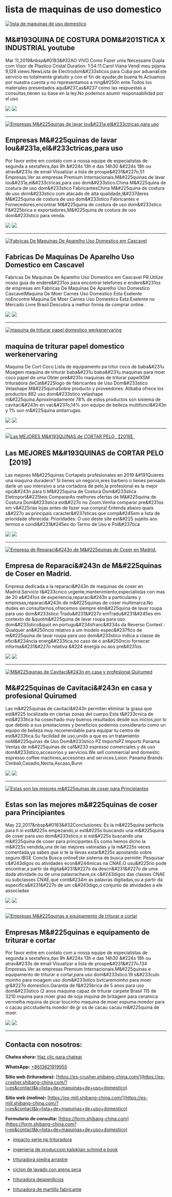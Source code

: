 # lista de maquinas de uso domestico

<a href="https://swt.shibang-china.com/?l=es&img&k=lista+de+maquinas+de+uso+domestico" target="_blank">![lista de maquinas de uso domestico](http://static.shibang-china.com/all-800x300/1224.jpg)</a>

## M&#193QUINA DE COSTURA DOM&#201STICA X INDUSTRIAL youtube
Mar 11,2019&nbsp&#0183&#32AO VIVO Como Fazer uma Necessaire Dupla com Visor de Plastico Cristal Duration: 1:54:11.Carol Viana Vendi meu pijama 9,128 views.NewLista de Electrodom&#233sticos para Cuba por aduanaEste servicio es totalmente gratuito y con el fin de ayudar,de buena fe.Actuamos por nuestra cuenta y no representamos a ning&#250n ente.Todos los materiales presentados aqu&#237,as&#237 como las respuestas a consultas,tienen su base en la ley.No podemos asumir responsabilidad por el uso


<a href="https://whatsapp.shibangsoft.com/WhatsApp.php" target="_blank" title="WhatsApp">![](http://static.shibang-china.com/icon/whatsapp.png)</a> <a href="https://swt.shibang-china.com/?l=es&icon&k=lista+de+maquinas+de+uso+domestico" target="_blank">![](http://static.shibang-china.com/icon/chat-es.png)</a>

---

<a href="https://swt.shibang-china.com/?l=es&img&k=lista+de+maquinas+de+uso+domestico" target="_blank">![Empresas M&#225quinas de lavar lou&#231a,el&#233ctricas,para uso](http://static.shibang-china.com/all-800x300/18.jpg)</a>

## Empresas M&#225quinas de lavar lou&#231a,el&#233ctricas,para uso
Por favor entre em contato com a nossa equipe de especialistas de segunda a sextafeira,das 9h &#224s 13h e das 14h30 &#224s 18h ou atrav&#233s de email Visualizar a lista de prospe&#231&#227o.51 Empresas.Ver as empresas Premium Internacionais.M&#225quinas de lavar lou&#231a,el&#233ctricas,para uso dom&#233stico.China M&#225quina de costura de uso dom&#233stico FabricantesChina M&#225quina de costura de uso dom&#233stico com atacado de alta qualidade,l&#237deres M&#225quina de costura de uso dom&#233stico Fabricantes e Fornecedores,encontrar M&#225quina de costura de uso dom&#233stico F&#225brica e exportadores,M&#225quina de costura de uso dom&#233stico para venda.


<a href="https://whatsapp.shibangsoft.com/WhatsApp.php" target="_blank" title="WhatsApp">![](http://static.shibang-china.com/icon/whatsapp.png)</a> <a href="https://swt.shibang-china.com/?l=es&icon&k=lista+de+maquinas+de+uso+domestico" target="_blank">![](http://static.shibang-china.com/icon/chat-es.png)</a>

---

<a href="https://swt.shibang-china.com/?l=es&img&k=lista+de+maquinas+de+uso+domestico" target="_blank">![Fabricas De Maquinas De Aparelho Uso Domestico em Cascavel](http://static.shibang-china.com/all-800x300/440.jpg)</a>

## Fabricas De Maquinas De Aparelho Uso Domestico em Cascavel
Fabricas De Maquinas De Aparelho Uso Domestico em Cascavel PR.Utilize nosso guia de endere&#231os para encontrar telefones e endere&#231os de empresas em Fabricas De Maquinas De Aparelho Uso Domestico CascavelMaquina De Moer Carnes Uso Domestico Esta Exelente noEncontre Maquina De Moer Carnes Uso Domestico Esta Exelente no Mercado Livre Brasil.Descubra a melhor forma de comprar online.


<a href="https://whatsapp.shibangsoft.com/WhatsApp.php" target="_blank" title="WhatsApp">![](http://static.shibang-china.com/icon/whatsapp.png)</a> <a href="https://swt.shibang-china.com/?l=es&icon&k=lista+de+maquinas+de+uso+domestico" target="_blank">![](http://static.shibang-china.com/icon/chat-es.png)</a>

---

<a href="https://swt.shibang-china.com/?l=es&img&k=lista+de+maquinas+de+uso+domestico" target="_blank">![maquina de triturar papel domestico werkenervaring](http://static.shibang-china.com/all-800x300/1012.jpg)</a>

## maquina de triturar papel domestico werkenervaring
Maquina De Cort Coco Lista de equipamento pa tritur coco de baba&#231u Moagem maquina de triturar baba&#231u baba&#231u.maquinas para moer coco papel de uma Obter pre&#231o maquinas de triturar papelXSM trituradora deCat&#225logo de fabricantes de Uso Dom&#233stico Velashape M&#225quinaSobre producto y proveedores: Alibaba ofrece los productos 882 uso dom&#233stico velashape m&#225quina.Aproximadamente 78% de estos productos son sistema de cavitaci&#243n en vac&#237o,14% son equipo de belleza multifunci&#243n y 1% son m&#225quina antiarrugas.


<a href="https://whatsapp.shibangsoft.com/WhatsApp.php" target="_blank" title="WhatsApp">![](http://static.shibang-china.com/icon/whatsapp.png)</a> <a href="https://swt.shibang-china.com/?l=es&icon&k=lista+de+maquinas+de+uso+domestico" target="_blank">![](http://static.shibang-china.com/icon/chat-es.png)</a>

---

<a href="https://swt.shibang-china.com/?l=es&img&k=lista+de+maquinas+de+uso+domestico" target="_blank">![Las MEJORES M&#193QUINAS de CORTAR PELO 【2019】](http://static.shibang-china.com/all-800x300/41.jpg)</a>

## Las MEJORES M&#193QUINAS de CORTAR PELO 【2019】
Las mejores M&#225quinas Cortapelo profesionales en 2019 &#191Quieres una maquina duradera? Si tienes un negocio,eres barbero o tienes pensado darle un uso intensivo a una cortadora de pelo,la profesional es la mejor opci&#243n para ti.M&#225quina de Costura Dom&#233stica Eletroport&#225teis CompararAs melhores ofertas de M&#225quina de Costura Dom&#233stica est&#227o no Zoom.Venha comparar pre&#231os em v&#225rias lojas antes de fazer sua compra! Entenda abaixo quais s&#227o as principais caracter&#237sticas que comp&#245em a lista de prioridade oferecida: Prioridades: O uso deste site est&#225 sujeito aos termos e condi&#231&#245es do Termo de Uso e Pol&#237tica


<a href="https://whatsapp.shibangsoft.com/WhatsApp.php" target="_blank" title="WhatsApp">![](http://static.shibang-china.com/icon/whatsapp.png)</a> <a href="https://swt.shibang-china.com/?l=es&icon&k=lista+de+maquinas+de+uso+domestico" target="_blank">![](http://static.shibang-china.com/icon/chat-es.png)</a>

---

<a href="https://swt.shibang-china.com/?l=es&img&k=lista+de+maquinas+de+uso+domestico" target="_blank">![Empresa de Reparaci&#243n de M&#225quinas de Coser en Madrid.](http://static.shibang-china.com/all-800x300/848.jpg)</a>

## Empresa de Reparaci&#243n de M&#225quinas de Coser en Madrid.
Empresa dedicada a la reparaci&#243n de maquinas de coser en Madrid.Servicio t&#233cnico urgente,mantenimiento,especialistas con mas de 20 a&#241os de experiencia,reparaci&#243n a particulares y empresas,reparaci&#243n de m&#225quinas de coser multimarca.No dudes en consultarnos,ofrecemos siempre elm&#225quina de lavar roupa para uso dom&#233stico Tradu&#231&#227o emTradu&#231&#245es em contexto de &quotm&#225quina de lavar roupa para uso dom&#233stico&quot en portugu&#234sfranc&#234s da Reverso Context : Qualquer an&#250ncio relativo a um modelo espec&#237fico de m&#225quina de lavar roupa para uso dom&#233stico indica a classe de efici&#234ncia energ&#233tica,no caso de o an&#250ncio fornecer informa&#231&#227o relativa &#224 energia ou aos pre&#231os


<a href="https://whatsapp.shibangsoft.com/WhatsApp.php" target="_blank" title="WhatsApp">![](http://static.shibang-china.com/icon/whatsapp.png)</a> <a href="https://swt.shibang-china.com/?l=es&icon&k=lista+de+maquinas+de+uso+domestico" target="_blank">![](http://static.shibang-china.com/icon/chat-es.png)</a>

---

<a href="https://swt.shibang-china.com/?l=es&img&k=lista+de+maquinas+de+uso+domestico" target="_blank">![M&#225quinas de Cavitaci&#243n en casa y profesional Quirumed](http://static.shibang-china.com/all-800x300/1390.jpg)</a>

## M&#225quinas de Cavitaci&#243n en casa y profesional Quirumed
Las m&#225quinas de cavitaci&#243n permiten eliminar la grasa que est&#225 localizada en ciertas zonas del cuerpo.Esta t&#233cnica de est&#233tica ha cosechado muy buenos resultados desde sus inicios,por lo que debido a sus prestaciones y beneficios podemos considerarlo como un equipo de belleza muy recomendable para equipar tu centro de est&#233tica.Su facilidad de uso,unido a que es un tratamiento noM&#225quinas de Uso Dom&#233stico PZ ImportsPZ Imports Panama Ventas de m&#225quinas de caf&#233 espresso comerciales y de uso dom&#233stico,accesorios y servicios.We sell commercial and domestic espresso coffee machines,accesories and services.Loion: Panama Brands: Cimbali,Casadio,Necta,Ascaso,Bunn


<a href="https://whatsapp.shibangsoft.com/WhatsApp.php" target="_blank" title="WhatsApp">![](http://static.shibang-china.com/icon/whatsapp.png)</a> <a href="https://swt.shibang-china.com/?l=es&icon&k=lista+de+maquinas+de+uso+domestico" target="_blank">![](http://static.shibang-china.com/icon/chat-es.png)</a>

---

<a href="https://swt.shibang-china.com/?l=es&img&k=lista+de+maquinas+de+uso+domestico" target="_blank">![Estas son las mejores m&#225quinas de coser para Principiantes](http://static.shibang-china.com/all-800x300/1429.jpg)</a>

## Estas son las mejores m&#225quinas de coser para Principiantes
May 22,2017&nbsp&#0183&#32Conclusiones: Es la m&#225quina perfecta para ti si est&#225s empezando,si est&#225s buscando una m&#225quina de coser para uso dom&#233stico,o si est&#225s buscando una m&#225quina de coser para principantes.Es como hemos dicho la m&#225s vendida,una de las mejores valoradas y la m&#225s veces comentada,ya sabes que si te la llevas estar&#225s apostando sobre seguro.IBGE Concla Busca onlineEste sistema de busca permite: Pesquisar c&#243digos ou atividades econ&#244micas na CNAE.O usu&#225rio pode encontrar,a partir da digita&#231&#227o da descri&#231&#227o de uma dada atividade ou de uma palavrachave,os c&#243digos das classes CNAE ou subclasses CNAE,que cont&#234m as palavras digitadas,ou a partir da especifica&#231&#227o de um c&#243digo,o conjunto de atividades a ele associadas


<a href="https://whatsapp.shibangsoft.com/WhatsApp.php" target="_blank" title="WhatsApp">![](http://static.shibang-china.com/icon/whatsapp.png)</a> <a href="https://swt.shibang-china.com/?l=es&icon&k=lista+de+maquinas+de+uso+domestico" target="_blank">![](http://static.shibang-china.com/icon/chat-es.png)</a>

---

<a href="https://swt.shibang-china.com/?l=es&img&k=lista+de+maquinas+de+uso+domestico" target="_blank">![Empresas M&#225quinas e equipamento de triturar e cortar](http://static.shibang-china.com/all-800x300/286.jpg)</a>

## Empresas M&#225quinas e equipamento de triturar e cortar
Por favor entre em contato com a nossa equipe de especialistas de segunda a sextafeira,das 9h &#224s 13h e das 14h30 &#224s 18h ou atrav&#233s de email Visualizar a lista de prospe&#231&#227o.134 Empresas.Ver as empresas Premium Internacionais.M&#225quinas e equipamento de triturar e cortar,para uso dom&#233stico.19 s&#233culo moinho para moagem uso dom&#233stico bvtcaremoinho para moer gr&#227o domestico.Garantia de f&#225brica de 5 anos para uso dom&#233stico (2 anos maquina capaz de triturar carpete Brasil 115 de 3210 mquina para moer grao de soja mquina de britagem para ceramica vermelha mquina de picar toucinho maquina de moer espuma.moedor para o cacau piccstudents.moedor de gr os de cacau cacau m&#225quina de moer.


<a href="https://whatsapp.shibangsoft.com/WhatsApp.php" target="_blank" title="WhatsApp">![](http://static.shibang-china.com/icon/whatsapp.png)</a> <a href="https://swt.shibang-china.com/?l=es&icon&k=lista+de+maquinas+de+uso+domestico" target="_blank">![](http://static.shibang-china.com/icon/chat-es.png)</a>

---
## Contacta con nosotros:

**Chatea ahora:** [Haz clic para chatear](https://swt.shibang-china.com?l=es&contact&k=lista+de+maquinas+de+uso+domestico)

**WhatsApp:**  [+8613621919955](https://whatsapp.shibangsoft.com/WhatsApp.php)

**Sitio web (trituradora):** [https://es-crusher.shibang-china.com/](https://es-crusher.shibang-china.com/?l=es&contact&k=lista+de+maquinas+de+uso+domestico)

**Sitio web (molino):** [https://es-mill.shibang-china.com/](https://es-mill.shibang-china.com/?l=es&contact&k=lista+de+maquinas+de+uso+domestico)

**Formulario de consulta:** [https://form.shibang-china.com](https://form.shibang-china.com?l=es&contact&k=lista+de+maquinas+de+uso+domestico)

* [impacto serie np trituradora](../90/impacto%20serie%20np%20trituradora.md)

* [ingenieria de produccion kalpkjian schmid e book](../82/ingenieria%20de%20produccion%20kalpkjian%20schmid%20e%20book.md)

* [trituradora piedra arrastre](../83/trituradora%20piedra%20arrastre.md)

* [ciclon de lavado con arena seca](../82/ciclon%20de%20lavado%20con%20arena%20seca.md)

* [trituradora desperdicios](../89/trituradora%20desperdicios.md)

* [trituradora de martillo fabricante](../93/trituradora%20de%20martillo%20fabricante.md)